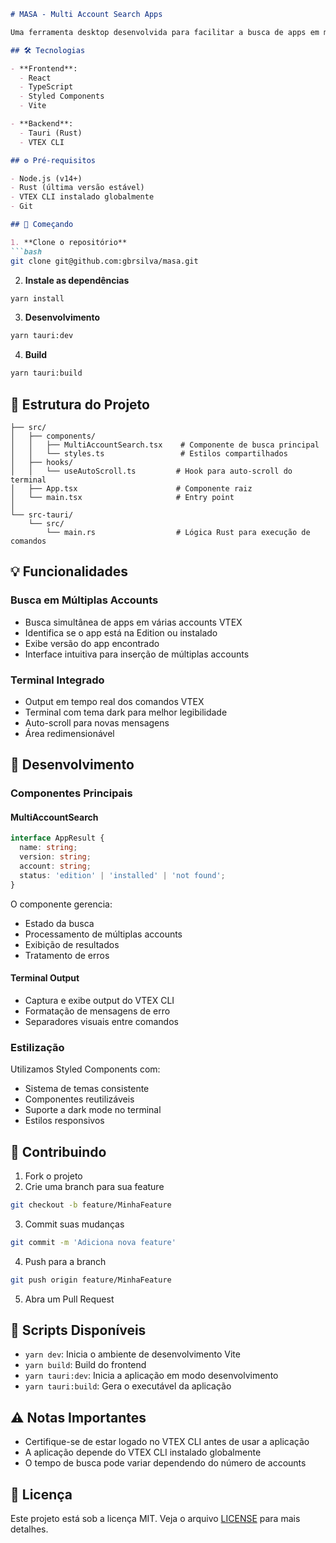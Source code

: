 ```markdown:README.md
# MASA - Multi Account Search Apps

Uma ferramenta desktop desenvolvida para facilitar a busca de apps em múltiplas accounts VTEX simultaneamente.

## 🛠️ Tecnologias

- **Frontend**:
  - React
  - TypeScript
  - Styled Components
  - Vite

- **Backend**:
  - Tauri (Rust)
  - VTEX CLI

## ⚙️ Pré-requisitos

- Node.js (v14+)
- Rust (última versão estável)
- VTEX CLI instalado globalmente
- Git

## 🚀 Começando

1. **Clone o repositório**
```bash
git clone git@github.com:gbrsilva/masa.git

```

2. **Instale as dependências**
```bash
yarn install
```

3. **Desenvolvimento**
```bash
yarn tauri:dev
```

4. **Build**
```bash
yarn tauri:build
```

## 📁 Estrutura do Projeto

```
├── src/
│   ├── components/
│   │   ├── MultiAccountSearch.tsx    # Componente de busca principal
│   │   └── styles.ts                 # Estilos compartilhados
│   ├── hooks/
│   │   └── useAutoScroll.ts         # Hook para auto-scroll do terminal
│   ├── App.tsx                      # Componente raiz
│   └── main.tsx                     # Entry point
│
└── src-tauri/
    └── src/
        └── main.rs                  # Lógica Rust para execução de comandos
```

## 💡 Funcionalidades

### Busca em Múltiplas Accounts
- Busca simultânea de apps em várias accounts VTEX
- Identifica se o app está na Edition ou instalado
- Exibe versão do app encontrado
- Interface intuitiva para inserção de múltiplas accounts

### Terminal Integrado
- Output em tempo real dos comandos VTEX
- Terminal com tema dark para melhor legibilidade
- Auto-scroll para novas mensagens
- Área redimensionável

## 🔧 Desenvolvimento

### Componentes Principais

#### MultiAccountSearch
```typescript
interface AppResult {
  name: string;
  version: string;
  account: string;
  status: 'edition' | 'installed' | 'not found';
}
```

O componente gerencia:
- Estado da busca
- Processamento de múltiplas accounts
- Exibição de resultados
- Tratamento de erros

#### Terminal Output
- Captura e exibe output do VTEX CLI
- Formatação de mensagens de erro
- Separadores visuais entre comandos

### Estilização
Utilizamos Styled Components com:
- Sistema de temas consistente
- Componentes reutilizáveis
- Suporte a dark mode no terminal
- Estilos responsivos

## 🤝 Contribuindo

1. Fork o projeto
2. Crie uma branch para sua feature
```bash
git checkout -b feature/MinhaFeature
```
3. Commit suas mudanças
```bash
git commit -m 'Adiciona nova feature'
```
4. Push para a branch
```bash
git push origin feature/MinhaFeature
```
5. Abra um Pull Request

## 📝 Scripts Disponíveis

- `yarn dev`: Inicia o ambiente de desenvolvimento Vite
- `yarn build`: Build do frontend
- `yarn tauri:dev`: Inicia a aplicação em modo desenvolvimento
- `yarn tauri:build`: Gera o executável da aplicação

## ⚠️ Notas Importantes

- Certifique-se de estar logado no VTEX CLI antes de usar a aplicação
- A aplicação depende do VTEX CLI instalado globalmente
- O tempo de busca pode variar dependendo do número de accounts

## 📄 Licença

Este projeto está sob a licença MIT. Veja o arquivo [LICENSE](LICENSE) para mais detalhes.
```
